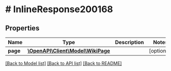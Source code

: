 # # InlineResponse200168

## Properties

Name | Type | Description | Notes
------------ | ------------- | ------------- | -------------
**page** | [**\OpenAPI\Client\Model\WikiPage**](WikiPage.md) |  | [optional]

[[Back to Model list]](../../README.md#models) [[Back to API list]](../../README.md#endpoints) [[Back to README]](../../README.md)
